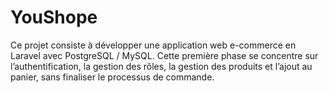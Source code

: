 # YouShope
Ce projet consiste à développer une application web e-commerce en Laravel avec PostgreSQL / MySQL. Cette première phase se concentre sur l’authentification, la gestion des rôles, la gestion des produits et l’ajout au panier, sans finaliser le processus de commande.
